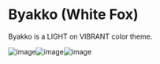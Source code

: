 # Byakko (White Fox)

Byakko is a LIGHT on VIBRANT color theme.

![image](https://github.com/exoad/Design/assets/45053009/f5a6ff11-040e-4403-a4f3-53d0e76707bd)![image](https://github.com/exoad/Design/assets/45053009/0920fe48-9561-4ed6-8839-2cdee72ee1a5)![image](https://github.com/exoad/Design/assets/45053009/36e5d9fd-c0b1-4e31-a6f6-42186585809a)
